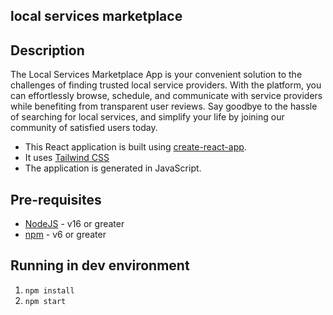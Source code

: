 ## local services marketplace


## Description

The Local Services Marketplace App is your convenient solution to the challenges of finding trusted local service providers. With the platform, you can effortlessly browse, schedule, and communicate with service providers while benefiting from transparent user reviews. Say goodbye to the hassle of searching for local services, and simplify your life by joining our community of satisfied users today.

- This React application is built using [create-react-app](https://create-react-app.dev/).
- It uses [Tailwind CSS](https://tailwindcss.com/)
- The application is generated in JavaScript.

## Pre-requisites

- [NodeJS](https://nodejs.org/en/) - v16 or greater
- [npm](https://www.npmjs.com/) - v6 or greater

## Running in dev environment

1.  `npm install`
2.  `npm start`


